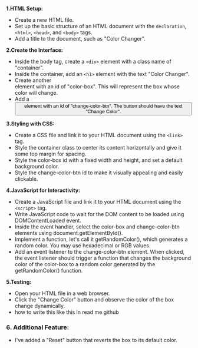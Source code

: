 **1.HTML Setup:**

- Create a new HTML file.
- Set up the basic structure of an HTML document with the `declaration`, `<html>`, `<head>`, and `<body>` tags.
- Add a title to the document, such as "Color Changer".

**2.Create the Interface:**

- Inside the body tag, create a `<div>` element with a class name of "container".
- Inside the container, add an `<h1>` element with the text "Color Changer".
- Create another <div> element with an id of "color-box". This will represent the box whose color will change.
- Add a <button> element with an id of "change-color-btn". The button should have the text "Change Color".

**3.Styling with CSS:**

- Create a CSS file and link it to your HTML document using the `<link>` tag.
- Style the container class to center its content horizontally and give it some top margin for spacing.
- Style the color-box id with a fixed width and height, and set a default background color.
- Style the change-color-btn id to make it visually appealing and easily clickable.

**4.JavaScript for Interactivity:**

- Create a JavaScript file and link it to your HTML document using the `<script>` tag.
- Write JavaScript code to wait for the DOM content to be loaded using DOMContentLoaded event.
- Inside the event handler, select the color-box and change-color-btn elements using document.getElementById().
- Implement a function, let's call it getRandomColor(), which generates a random color. You may use hexadecimal or RGB values.
- Add an event listener to the change-color-btn element. When clicked, the event listener should trigger a function that changes the background color of the color-box to a random color generated by the getRandomColor() function.

**5.Testing:**

- Open your HTML file in a web browser.
- Click the "Change Color" button and observe the color of the box change dynamically.
- how to write this like this in read me github 

### 6. Additional Feature:
- I've added a "Reset" button that reverts the box to its default color.
